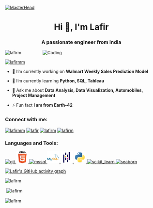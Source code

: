[![MasterHead](https://gifimage.net/wp-content/uploads/2017/09/banner-gif-2.gif)](https://lafirm.github.io)
<h1 align="center">Hi 👋, I'm Lafir</h1>
<h3 align="center">A passionate engineer from India</h3>
 
<img align="right" alt="Coding" width="380" src="https://cdn.dribbble.com/users/119313/screenshots/1675522/machine1_2.gif">


<p align="left"> <img src="https://komarev.com/ghpvc/?username=lafirm&label=Profile%20views&color=0e75b6&style=flat" alt="lafirm" /> </p>

<p align="left"> <a href="https://twitter.com/lafirmm" target="blank"><img src="https://img.shields.io/twitter/follow/lafirmm?logo=twitter&style=for-the-badge" alt="lafirmm" /></a> </p>

- 🔭 I’m currently working on **Walmart Weekly Sales Prediction Model**

- 🌱 I’m currently learning **Python, SQL, Tableau**

- 💬 Ask me about **Data Analysis, Data Visualization, Automobiles, Project Management**

- ⚡ Fun fact **I am from Earth-42**

<h3 align="left">Connect with me:</h3>
<p align="left">
<a href="https://twitter.com/lafirmm" target="blank"><img align="center" src="https://raw.githubusercontent.com/rahuldkjain/github-profile-readme-generator/master/src/images/icons/Social/twitter.svg" alt="lafirmm" height="30" width="40" /></a>
<a href="https://linkedin.com/in/lafir" target="blank"><img align="center" src="https://raw.githubusercontent.com/rahuldkjain/github-profile-readme-generator/master/src/images/icons/Social/linked-in-alt.svg" alt="lafir" height="30" width="40" /></a>
<a href="https://kaggle.com/lafirm" target="blank"><img align="center" src="https://raw.githubusercontent.com/rahuldkjain/github-profile-readme-generator/master/src/images/icons/Social/kaggle.svg" alt="lafirm" height="30" width="40" /></a>
<a href="https://medium.com/@lafirm" target="blank"><img align="center" src="https://raw.githubusercontent.com/rahuldkjain/github-profile-readme-generator/master/src/images/icons/Social/medium.svg" alt="lafirm" height="30" width="40" /></a>
</p>

<h3 align="left">Languages and Tools:</h3>
<p align="left"> <a href="https://git-scm.com/" target="_blank" rel="noreferrer"> <img src="https://www.vectorlogo.zone/logos/git-scm/git-scm-icon.svg" alt="git" width="40" height="40"/> </a> <a href="https://www.w3.org/html/" target="_blank" rel="noreferrer"> <img src="https://raw.githubusercontent.com/devicons/devicon/master/icons/html5/html5-original-wordmark.svg" alt="html5" width="40" height="40"/> </a> <a href="https://www.microsoft.com/en-us/sql-server" target="_blank" rel="noreferrer"> <img src="https://www.svgrepo.com/show/303229/microsoft-sql-server-logo.svg" alt="mssql" width="40" height="40"/> </a> <a href="https://www.mysql.com/" target="_blank" rel="noreferrer"> <img src="https://raw.githubusercontent.com/devicons/devicon/master/icons/mysql/mysql-original-wordmark.svg" alt="mysql" width="40" height="40"/> </a> <a href="https://pandas.pydata.org/" target="_blank" rel="noreferrer"> <img src="https://raw.githubusercontent.com/devicons/devicon/2ae2a900d2f041da66e950e4d48052658d850630/icons/pandas/pandas-original.svg" alt="pandas" width="40" height="40"/> </a> <a href="https://www.python.org" target="_blank" rel="noreferrer"> <img src="https://raw.githubusercontent.com/devicons/devicon/master/icons/python/python-original.svg" alt="python" width="40" height="40"/> </a> <a href="https://scikit-learn.org/" target="_blank" rel="noreferrer"> <img src="https://upload.wikimedia.org/wikipedia/commons/0/05/Scikit_learn_logo_small.svg" alt="scikit_learn" width="40" height="40"/> </a> <a href="https://seaborn.pydata.org/" target="_blank" rel="noreferrer"> <img src="https://seaborn.pydata.org/_images/logo-mark-lightbg.svg" alt="seaborn" width="40" height="40"/> </a> </p>

[![Lafir's GitHub activity graph](https://activity-graph.herokuapp.com/graph?username=lafirm&&theme=xcode)](https://github.com/lafirm)

<p><img align="center" src="https://github-readme-stats.vercel.app/api/top-langs?username=lafirm&show_icons=true&locale=en&layout=compact&theme=tokyonight" alt="lafirm" /></p>

<p>&nbsp;<img align="center" src="https://github-readme-stats.vercel.app/api?username=lafirm&show_icons=true&locale=en&theme=tokyonight" alt="lafirm" /></p>

<p><img align="center" src="https://github-readme-streak-stats.herokuapp.com/?user=lafirm&&theme=tokyonight" alt="lafirm" /></p>
